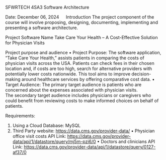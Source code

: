 SFWRTECH 4SA3 Software Architecture

Date: December 06, 2024
 
Introduction
The project component of the course will involve proposing, designing, documenting, implementing and presenting a software architecture.  

Project Software Name
Take Care Your Health – A Cost-Effective Solution for Physician Visits

Project purpose and audience
•	Project Purpose: 
The software application, “Take Care Your Health,” assists patients in comparing the costs of physician visits across the USA. Patients can check fees in their chosen location and, if costs are too high, search for alternative providers with potentially lower costs nationwide. This tool aims to improve decision-making around healthcare services by offering comparative cost data.
•	Target Audience:
The primary target audience is patients who are concerned about the expenses associated with physician visits.  
The secondary target audience includes physicians or caregivers who could benefit from reviewing costs to make informed choices on behalf of patients.

Requirements: 
1.	Using a Cloud Database: MySQL
2.	Third Party website: https://data.cms.gov/provider-data/
•	Physician office visit costs
API Link: https://data.cms.gov/provider-data/api/1/datastore/query/mj5m-pzi6/0
•	Doctors and clinicians
API Link: https://data.cms.gov/provider-data/api/1/datastore/query/0127-af37/0
